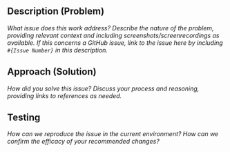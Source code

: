 ## Description (Problem)

*What issue does this work address? Describe the nature of the problem, providing relevant context and including screenshots/screenrecordings as available. If this concerns a GitHub issue, link to the issue here by including `#{Issue Number}` in this description.*

## Approach (Solution)

*How did you solve this issue? Discuss your process and reasoning, providing links to references as needed.*

## Testing

*How can we reproduce the issue in the current environment? How can we confirm the efficacy of your recommended changes?*